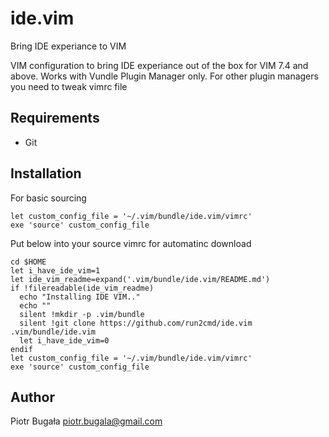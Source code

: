 # ide.vim

Bring IDE experiance to VIM

VIM configuration to bring IDE experiance out of the box for VIM 7.4 and above.
Works with Vundle Plugin Manager only. For other plugin managers you need to tweak vimrc file

## Requirements
- Git

## Installation
For basic sourcing
```
let custom_config_file = '~/.vim/bundle/ide.vim/vimrc'
exe 'source' custom_config_file
```

Put below into your source vimrc for automatinc download
```
cd $HOME
let i_have_ide_vim=1
let ide_vim_readme=expand('.vim/bundle/ide.vim/README.md')
if !filereadable(ide_vim_readme)
  echo "Installing IDE VIM.."
  echo ""
  silent !mkdir -p .vim/bundle
  silent !git clone https://github.com/run2cmd/ide.vim .vim/bundle/ide.vim
  let i_have_ide_vim=0
endif
let custom_config_file = '~/.vim/bundle/ide.vim/vimrc'
exe 'source' custom_config_file
```

## Author
Piotr Bugała <piotr.bugala@gmail.com>
